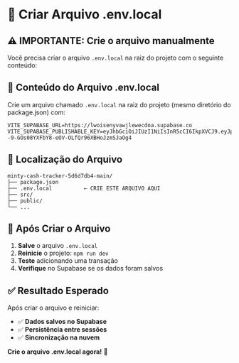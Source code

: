 # 🔧 Criar Arquivo .env.local

## ⚠️ **IMPORTANTE: Crie o arquivo manualmente**

Você precisa criar o arquivo `.env.local` na raiz do projeto com o seguinte conteúdo:

## 📝 **Conteúdo do Arquivo .env.local**

Crie um arquivo chamado `.env.local` na raiz do projeto (mesmo diretório do package.json) com:

```
VITE_SUPABASE_URL=https://lwoisenyvawjlewecdoa.supabase.co
VITE_SUPABASE_PUBLISHABLE_KEY=eyJhbGciOiJIUzI1NiIsInR5cCI6IkpXVCJ9.eyJpc3MiOiJzdXBhYmFzZSIsInJlZiI6Imx3b2lzZW55dmF3amxld2VjZG9hIiwicm9sZSI6InNlcnZpY2Vfcm9sZSIsImlhdCI6MTc1NjgxNDAwNCwiZXhwIjoyMDcyMzkwMDA0fQ.M4n--9-GOs08YXFbY8-eOV-OLfQr96XBHoJzmSJaOg4
```

## 📁 **Localização do Arquivo**

```
minty-cash-tracker-5d6d7db4-main/
├── package.json
├── .env.local          ← CRIE ESTE ARQUIVO AQUI
├── src/
├── public/
└── ...
```

## 🚀 **Após Criar o Arquivo**

1. **Salve** o arquivo `.env.local`
2. **Reinicie** o projeto: `npm run dev`
3. **Teste** adicionando uma transação
4. **Verifique** no Supabase se os dados foram salvos

## ✅ **Resultado Esperado**

Após criar o arquivo e reiniciar:
- ✅ **Dados salvos no Supabase**
- ✅ **Persistência entre sessões**
- ✅ **Sincronização na nuvem**

**Crie o arquivo .env.local agora!** 🎉
